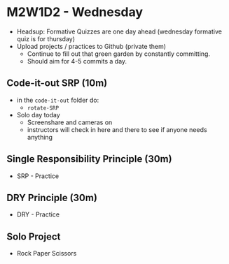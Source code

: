 # M2W1D2 - Wednesday
- Headsup: Formative Quizzes are one day ahead (wednesday formative quiz is for thursday) 
- Upload projects / practices to Github (private them) 
  - Continue to fill out that green garden by constantly committing.
  - Should aim for 4-5 commits a day.
## Code-it-out SRP (10m)
- in the `code-it-out` folder do:
  - `rotate-SRP`
- Solo day today
  - Screenshare and cameras on
  - instructors will check in here and there to see if anyone needs anything
## Single Responsibility Principle (30m)

- SRP - Practice

## DRY Principle (30m)

- DRY - Practice

## Solo Project

- Rock Paper Scissors
